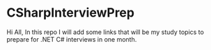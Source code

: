 # CSharpInterviewPrep
Hi All, In this repo I will add some links that will be my study topics to  prepare for .NET C# interviews in one month.
